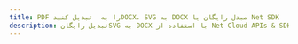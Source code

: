 ---title: PDF را به  تبدیل کنیدDOCX، SVG به DOCX مبدل رایگان یا Net SDKdescription: تبدیل رایگانSVG به DOCX با استفاده از Net Cloud APIs & SDK همچنین اسناد PDF را در Cloud ایجاد، ویرایش و رندر کنید.---